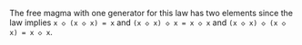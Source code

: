 The free magma with one generator for this law has two elements since the law implies `x ◇ (x ◇ x) = x` and `(x ◇ x) ◇ x = x ◇ x` and `(x ◇ x) ◇ (x ◇ x) = x ◇ x`.
